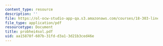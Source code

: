 ```yaml
---
content_type: resource
description: ''
file: https://ol-ocw-studio-app-qa.s3.amazonaws.com/courses/18-303-linear-partial-differential-equations-fall-2006/aa15878f607b31fdd3a13d21b3ced46e_probhei4sol.pdf
file_type: application/pdf
resourcetype: Document
title: probhei4sol.pdf
uid: aa15878f-607b-31fd-d3a1-3d21b3ced46e
---
```

